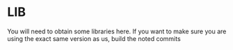 # LIB

You will need to obtain some libraries here. If you want to make sure you are using the exact same version as us, build the noted commits
